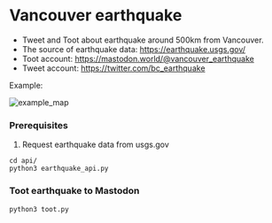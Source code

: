 # Vancouver earthquake

- Tweet and Toot about earthquake around 500km from Vancouver.
- The source of earthquake data: https://earthquake.usgs.gov/
- Toot account: https://mastodon.world/@vancouver_earthquake
- Tweet account: https://twitter.com/bc_earthquake

Example:

![example_map](https://user-images.githubusercontent.com/20311850/222644497-329c4458-c149-42a3-89ff-7a2e14f90779.png)


### Prerequisites 
1. Request earthquake data from usgs.gov
```
cd api/
python3 earthquake_api.py
```

### Toot earthquake to Mastodon
```
python3 toot.py
```
